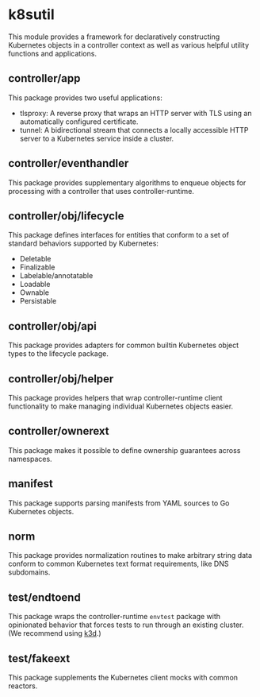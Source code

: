 # k8sutil

This module provides a framework for declaratively constructing Kubernetes
objects in a controller context as well as various helpful utility functions and
applications.

## controller/app

This package provides two useful applications:

* tlsproxy: A reverse proxy that wraps an HTTP server with TLS using an
  automatically configured certificate.
* tunnel: A bidirectional stream that connects a locally accessible HTTP server
  to a Kubernetes service inside a cluster.

## controller/eventhandler

This package provides supplementary algorithms to enqueue objects for processing
with a controller that uses controller-runtime.

## controller/obj/lifecycle

This package defines interfaces for entities that conform to a set of standard
behaviors supported by Kubernetes:

* Deletable
* Finalizable
* Labelable/annotatable
* Loadable
* Ownable
* Persistable

## controller/obj/api

This package provides adapters for common builtin Kubernetes object types to the
lifecycle package.

## controller/obj/helper

This package provides helpers that wrap controller-runtime client functionality
to make managing individual Kubernetes objects easier.

## controller/ownerext

This package makes it possible to define ownership guarantees across namespaces.

## manifest

This package supports parsing manifests from YAML sources to Go Kubernetes
objects.

## norm

This package provides normalization routines to make arbitrary string data
conform to common Kubernetes text format requirements, like DNS subdomains.

## test/endtoend

This package wraps the controller-runtime `envtest` package with opinionated
behavior that forces tests to run through an existing cluster. (We recommend using [k3d](https://github.com/rancher/k3d).)

## test/fakeext

This package supplements the Kubernetes client mocks with common reactors.
